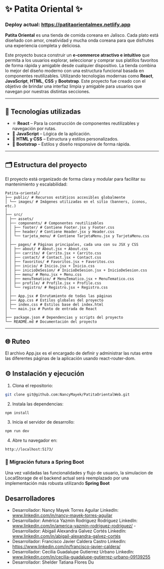 # ✨ Patita Oriental ✨

### Deploy actual: https://patitaorientalmex.netlify.app

**Patita Oriental** es una tienda de comida coreana en Jalisco. Cada plato está diseñado con amor, creatividad y mucha onda coreana para que disfrutes una experiencia completa y deliciosa.

Este proyecto busca construir un **e-commerce atractivo e intuitivo** que permita a los usuarios explorar, seleccionar y comprar sus platillos favoritos de forma rápida y amigable desde cualquier dispositivo. La tienda combina lo mejor del diseño moderno con una estructura funcional basada en componentes reutilizables. Utilizando tecnologías modernas como **React**, **JavaScript**, **HTML**, **CSS** y **Bootstrap**. Este proyecto fue creado con el objetivo de brindar una interfaz limpia y amigable para usuarios que navegan por nuestras distintas secciones.

---

## 🚀 Tecnologías utilizadas

- ⚛️ **React** – Para la construcción de componentes reutilizables y navegación por rutas.
- 🧠 **JavaScript** – Lógica de la aplicación.
- 🎨 **HTML y CSS** – Estructura y estilos personalizados.
- 💠 **Bootstrap** – Estilos y diseño responsive de forma rápida.

---

## 🗂️ Estructura del proyecto

El proyecto está organizado de forma clara y modular para facilitar su mantenimiento y escalabilidad:

```plaintext
Patita-oriental/ 
├── public/ # Recursos estáticos accesibles globalmente
│ └── images/ # Imágenes utilizadas en el sitio (banners, íconos, etc.)
│
├── src/
│ ├── assets/ 
│ ├── components/ # Componentes reutilizables
│ │ ├── footer/ # Contiene Footer.jsx y Footer.css
│ │ ├── header/ # Contiene Header.jsx y Header.css
│ │ └── tarjeta_menu/ # Contiene TarjetaMenu.jsx y TarjetaMenu.css
│ │
│ ├── pages/ # Páginas principales, cada una con su JSX y CSS
│ │ ├── about/ # About.jsx + About.css
│ │ ├── carrito/ # Carrito.jsx + Carrito.css
│ │ ├── contact/ # Contact.jsx + Contact.css
│ │ ├── favoritos/ # Favoritos.jsx + Favoritos.css
│ │ ├── inicio/ # Inicio.jsx + Inicio.css
│ │ ├── inicioDeSesion/ # InicioDeSesion.jsx + InicioDeSesion.css
│ │ ├── menu/ # Menu.jsx + Menu.css
│ │ ├── menuTematico/ # MenuTematico.jsx + MenuTematico.css
│ │ ├── profile/ # Profile.jsx + Profile.css
│ │ └── registro/ # Registro.jsx + Registro.css
│ │
│ ├── App.jsx # Enrutamiento de todas las páginas
│ ├── App.css # Estilos globales del proyecto
│ ├── index.css # Estilos base del index.html
│ └── main.jsx # Punto de entrada de React
│
├── package.json # Dependencias y scripts del proyecto
└── README.md # Documentación del proyecto
```
---

## 🌐 Ruteo
El archivo App.jsx es el encargado de definir y administrar las rutas entre las diferentes páginas de la aplicación usando react-router-dom.

## ⚙️ Instalación y ejecución

1. Clona el repositorio:
```bash
git clone git@github.com:NancyMayek/PatitaOrientalWeb.git
```

2. Instala las dependencias:
```bash
npm install
```
3. Inicia el servidor de desarrollo:
```bash
npm run dev 
```

4. Abre tu navegador en:
```bash
http://localhost:5173/
```

### 🔄 Migración futura a Spring Boot

Una vez validadas las funcionalidades y flujo de usuario, la simulacion de LocalStorage de el backend actual será reemplazado por una implementación más robusta utilizando **Spring Boot**

## Desarrolladores
-	Desarrollador: Nancy Mayek Torres Aguilar
LinkedIn: www.linkedin.com/in/nancy-mayek-torres-aguilar
-	Desarrollador: América Yazmín Rodríguez Rodríguez
LinkedIn: www.linkedin.com/in/america-yazmin-rodriguez-rodriguez/
-Desarrollador: Abigail Alexandra Galvez Cortés
LinkedIn: www.linkedin.com/in/abigail-alexandra-galvez-cortés
-	Desarrollador: Francisco Javier Caldera Castro
LinkedIn: https://www.linkedin.com/in/francisco-javier-caldera/
-	Desarrollador: Cecilia Guadalupe Gutierrez Urbano
LinkedIn: www.linkedin.com/in/cecilia-guadalupe-gutierrez-urbano-09139255
-	Desarrollador: Shelder Tatiana Flores Du

